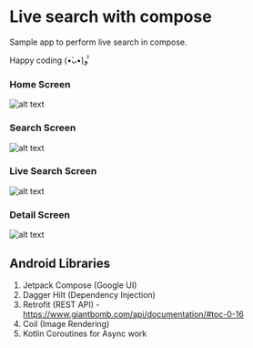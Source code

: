 # Live search with compose
Sample app to perform live search in compose.


Happy coding (•̀ᴗ•́)و ̑̑

### Home Screen
![alt text](screenshots/home.png "Home Screen")

### Search Screen
![alt text](screenshots/search.png "Search Screen")

### Live Search Screen
![alt text](screenshots/live_search.png "Live Search Screen")

### Detail Screen
![alt text](screenshots/details.png "Details Screen")

## Android Libraries
1. Jetpack Compose (Google UI)
2. Dagger Hilt (Dependency Injection)
3. Retrofit (REST API) - https://www.giantbomb.com/api/documentation/#toc-0-16
4. Coil (Image Rendering)
5. Kotlin Coroutines for Async work

